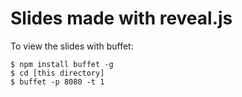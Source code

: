 # Slides made with reveal.js

To view the slides with buffet:

```
$ npm install buffet -g
$ cd [this directory]
$ buffet -p 8080 -t 1
```